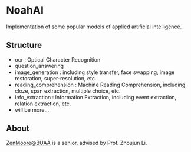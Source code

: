 # NoahAI
Implementation of some popular models of applied artificial intelligence.

## Structure
- ocr : Optical Character Recognition
- question_answering
- image_generation : including style transfer, face swapping, image restoration, super-resolution, etc.
- reading_comprehension : Machine Reading Comprehension, including cloze, span extraction, multiple choice, etc.
- info_extraction : Information Extraction, including event extraction, relation extraction, etc.
- will be more...

## About
[ZenMoore@BUAA](github.com/ZenMoore) is a senior, advised by Prof. Zhoujun Li.
